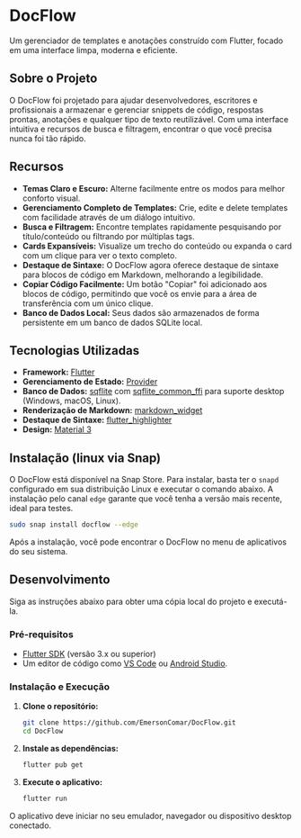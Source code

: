 # DocFlow

Um gerenciador de templates e anotações construído com Flutter, focado em uma interface limpa, moderna e eficiente.

##  Sobre o Projeto

O DocFlow foi projetado para ajudar desenvolvedores, escritores e profissionais a armazenar e gerenciar snippets de código, respostas prontas, anotações e qualquer tipo de texto reutilizável. Com uma interface intuitiva e recursos de busca e filtragem, encontrar o que você precisa nunca foi tão rápido.

## Recursos

- **Temas Claro e Escuro:** Alterne facilmente entre os modos para melhor conforto visual.
- **Gerenciamento Completo de Templates:** Crie, edite e delete templates com facilidade através de um diálogo intuitivo.
- **Busca e Filtragem:** Encontre templates rapidamente pesquisando por título/conteúdo ou filtrando por múltiplas tags.
- **Cards Expansíveis:** Visualize um trecho do conteúdo ou expanda o card com um clique para ver o texto completo.
- **Destaque de Sintaxe:** O DocFlow agora oferece destaque de sintaxe para blocos de código em Markdown, melhorando a legibilidade.
- **Copiar Código Facilmente:** Um botão "Copiar" foi adicionado aos blocos de código, permitindo que você os envie para a área de transferência com um único clique.
- **Banco de Dados Local:** Seus dados são armazenados de forma persistente em um banco de dados SQLite local.

## Tecnologias Utilizadas

- **Framework:** [Flutter](https://flutter.dev/)
- **Gerenciamento de Estado:** [Provider](https://pub.dev/packages/provider)
- **Banco de Dados:** [sqflite](https://pub.dev/packages/sqflite) com [sqflite_common_ffi](https://pub.dev/packages/sqflite_common_ffi) para suporte desktop (Windows, macOS, Linux).
- **Renderização de Markdown:** [markdown_widget](https://pub.dev/packages/markdown_widget)
- **Destaque de Sintaxe:** [flutter_highlighter](https://pub.dev/packages/flutter_highlighter)
- **Design:** [Material 3](https://m3.material.io/)

## Instalação (linux via Snap)

O DocFlow está disponível na Snap Store. Para instalar, basta ter o `snapd` configurado em sua distribuição Linux e executar o comando abaixo. A instalação pelo canal `edge` garante que você tenha a versão mais recente, ideal para testes.

```sh
sudo snap install docflow --edge
```

Após a instalação, você pode encontrar o DocFlow no menu de aplicativos do seu sistema.

## Desenvolvimento

Siga as instruções abaixo para obter uma cópia local do projeto e executá-la.

### Pré-requisitos

- [Flutter SDK](https://flutter.dev/docs/get-started/install) (versão 3.x ou superior)
- Um editor de código como [VS Code](https://code.visualstudio.com/) ou [Android Studio](https://developer.android.com/studio).

### Instalação e Execução

1.  **Clone o repositório:**
    ```sh
    git clone https://github.com/EmersonComar/DocFlow.git
    cd DocFlow
    ```

2.  **Instale as dependências:**
    ```sh
    flutter pub get
    ```

3.  **Execute o aplicativo:**
    ```sh
    flutter run
    ```

O aplicativo deve iniciar no seu emulador, navegador ou dispositivo desktop conectado.